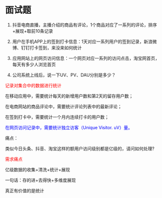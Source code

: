 # 面试题

1. 抖音电商直播，主播介绍的商品有评论，1个商品对应了一系列的评论，排序+展现+取前10条记录

   

2. 用户在手机APP上的签到打卡信息：1天对应一系列用户的签到记录，新浪微博、钉钉打卡签到，来没来如何统计

   

3. 应用网站上的网页访问信息：一个网页对应一系列的访问点击，淘宝网首页，每天有多少人浏览首页

   

4. 公司系统上线后，说一下UV、PV、DAU分别是多少？



<font color = 'red'>记录对集合中的数据进行统计</font>

在移动应用中，需要统计每天的新增用户数和第2天的留存用户数；

在电商网站的商品评论中，需要统计评论列表中的最新评论；

在签到打卡中，需要统计一个月内连续打卡的用户数；

<font color = 'blue'>在网页访问记录中，需要统计独立访客（Unique Visitor. uV）量。</font>

痛点：

类似今日头条、抖音、淘宝这样的额用户访问级别都是亿级的，请问如何处理?



<font color = 'red'>需求痛点</font>

亿级数据的收集+清洗+统计+展现

一句话：存的进+去得快+多维度展现

真正有价值的是统计



































